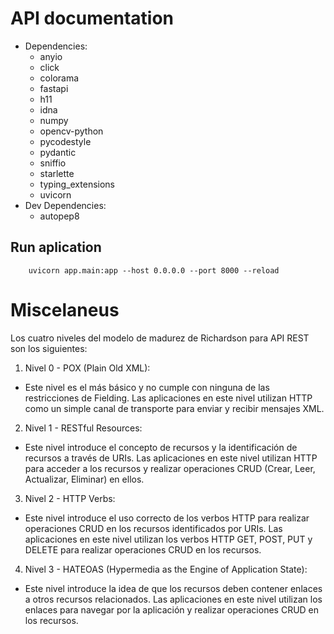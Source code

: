 # API documentation
- Dependencies:
    - anyio
    - click
    - colorama
    - fastapi
    - h11
    - idna
    - numpy
    - opencv-python
    - pycodestyle
    - pydantic
    - sniffio
    - starlette
    - typing_extensions
    - uvicorn
- Dev Dependencies:
    - autopep8

## Run aplication 

        uvicorn app.main:app --host 0.0.0.0 --port 8000 --reload

# Miscelaneus

Los cuatro niveles del modelo de madurez de Richardson para API REST son los siguientes:

1. Nivel 0 - POX (Plain Old XML): 

- Este nivel es el más básico y no cumple con ninguna de las restricciones de Fielding. Las aplicaciones en este nivel utilizan HTTP como un simple canal de transporte para enviar y recibir mensajes XML.

2. Nivel 1 - RESTful Resources: 

- Este nivel introduce el concepto de recursos y la identificación de recursos a través de URIs. Las aplicaciones en este nivel utilizan HTTP para acceder a los recursos y realizar operaciones CRUD (Crear, Leer, Actualizar, Eliminar) en ellos.

3. Nivel 2 - HTTP Verbs: 

- Este nivel introduce el uso correcto de los verbos HTTP para realizar operaciones CRUD en los recursos identificados por URIs. Las aplicaciones en este nivel utilizan los verbos HTTP GET, POST, PUT y DELETE para realizar operaciones CRUD en los recursos.

4. Nivel 3 - HATEOAS (Hypermedia as the Engine of Application State): 

- Este nivel introduce la idea de que los recursos deben contener enlaces a otros recursos relacionados. Las aplicaciones en este nivel utilizan los enlaces para navegar por la aplicación y realizar operaciones CRUD en los recursos.